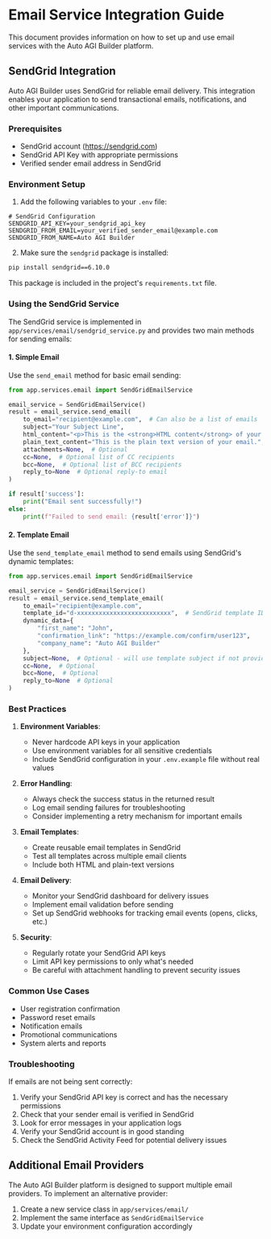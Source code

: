 # Email Service Integration Guide

This document provides information on how to set up and use email services with the Auto AGI Builder platform.

## SendGrid Integration

Auto AGI Builder uses SendGrid for reliable email delivery. This integration enables your application to send transactional emails, notifications, and other important communications.

### Prerequisites

- SendGrid account (https://sendgrid.com)
- SendGrid API Key with appropriate permissions
- Verified sender email address in SendGrid

### Environment Setup

1. Add the following variables to your `.env` file:

```
# SendGrid Configuration
SENDGRID_API_KEY=your_sendgrid_api_key
SENDGRID_FROM_EMAIL=your_verified_sender_email@example.com
SENDGRID_FROM_NAME=Auto AGI Builder
```

2. Make sure the `sendgrid` package is installed:

```bash
pip install sendgrid==6.10.0
```

This package is included in the project's `requirements.txt` file.

### Using the SendGrid Service

The SendGrid service is implemented in `app/services/email/sendgrid_service.py` and provides two main methods for sending emails:

#### 1. Simple Email

Use the `send_email` method for basic email sending:

```python
from app.services.email import SendGridEmailService

email_service = SendGridEmailService()
result = email_service.send_email(
    to_email="recipient@example.com",  # Can also be a list of emails
    subject="Your Subject Line",
    html_content="<p>This is the <strong>HTML content</strong> of your email.</p>",
    plain_text_content="This is the plain text version of your email.",  # Optional
    attachments=None,  # Optional
    cc=None,  # Optional list of CC recipients
    bcc=None,  # Optional list of BCC recipients
    reply_to=None  # Optional reply-to email
)

if result['success']:
    print("Email sent successfully!")
else:
    print(f"Failed to send email: {result['error']}")
```

#### 2. Template Email

Use the `send_template_email` method to send emails using SendGrid's dynamic templates:

```python
from app.services.email import SendGridEmailService

email_service = SendGridEmailService()
result = email_service.send_template_email(
    to_email="recipient@example.com",
    template_id="d-xxxxxxxxxxxxxxxxxxxxxxxxxx",  # SendGrid template ID
    dynamic_data={
        "first_name": "John",
        "confirmation_link": "https://example.com/confirm/user123",
        "company_name": "Auto AGI Builder"
    },
    subject=None,  # Optional - will use template subject if not provided
    cc=None,  # Optional
    bcc=None,  # Optional
    reply_to=None  # Optional
)
```

### Best Practices

1. **Environment Variables**:
   - Never hardcode API keys in your application
   - Use environment variables for all sensitive credentials
   - Include SendGrid configuration in your `.env.example` file without real values

2. **Error Handling**:
   - Always check the success status in the returned result
   - Log email sending failures for troubleshooting
   - Consider implementing a retry mechanism for important emails

3. **Email Templates**:
   - Create reusable email templates in SendGrid
   - Test all templates across multiple email clients
   - Include both HTML and plain-text versions

4. **Email Delivery**:
   - Monitor your SendGrid dashboard for delivery issues
   - Implement email validation before sending
   - Set up SendGrid webhooks for tracking email events (opens, clicks, etc.)

5. **Security**:
   - Regularly rotate your SendGrid API keys
   - Limit API key permissions to only what's needed
   - Be careful with attachment handling to prevent security issues

### Common Use Cases

- User registration confirmation
- Password reset emails
- Notification emails
- Promotional communications
- System alerts and reports

### Troubleshooting

If emails are not being sent correctly:

1. Verify your SendGrid API key is correct and has the necessary permissions
2. Check that your sender email is verified in SendGrid
3. Look for error messages in your application logs
4. Verify your SendGrid account is in good standing
5. Check the SendGrid Activity Feed for potential delivery issues

## Additional Email Providers

The Auto AGI Builder platform is designed to support multiple email providers. To implement an alternative provider:

1. Create a new service class in `app/services/email/`
2. Implement the same interface as `SendGridEmailService`
3. Update your environment configuration accordingly
